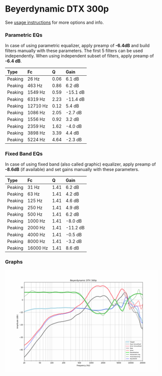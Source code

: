 # Beyerdynamic DTX 300p
See [usage instructions](https://github.com/jaakkopasanen/AutoEq#usage) for more options and info.

### Parametric EQs
In case of using parametric equalizer, apply preamp of **-6.4dB** and build filters manually
with these parameters. The first 5 filters can be used independently.
When using independent subset of filters, apply preamp of **-6.4 dB**.

| Type    | Fc       |    Q | Gain     |
|:--------|:---------|:-----|:---------|
| Peaking | 26 Hz    | 0.06 | 6.1 dB   |
| Peaking | 463 Hz   | 0.86 | 6.2 dB   |
| Peaking | 1549 Hz  | 0.59 | -15.1 dB |
| Peaking | 6319 Hz  | 2.23 | -11.4 dB |
| Peaking | 12710 Hz | 0.12 | 5.4 dB   |
| Peaking | 1086 Hz  | 2.05 | -2.7 dB  |
| Peaking | 1556 Hz  | 0.92 | 3.2 dB   |
| Peaking | 2359 Hz  | 1.62 | -4.0 dB  |
| Peaking | 3898 Hz  | 3.39 | 4.4 dB   |
| Peaking | 5224 Hz  | 4.64 | -2.3 dB  |

### Fixed Band EQs
In case of using fixed band (also called graphic) equalizer, apply preamp of **-8.6dB**
(if available) and set gains manually with these parameters.

| Type    | Fc       |    Q | Gain     |
|:--------|:---------|:-----|:---------|
| Peaking | 31 Hz    | 1.41 | 6.2 dB   |
| Peaking | 63 Hz    | 1.41 | 4.2 dB   |
| Peaking | 125 Hz   | 1.41 | 4.6 dB   |
| Peaking | 250 Hz   | 1.41 | 4.9 dB   |
| Peaking | 500 Hz   | 1.41 | 6.2 dB   |
| Peaking | 1000 Hz  | 1.41 | -8.0 dB  |
| Peaking | 2000 Hz  | 1.41 | -11.2 dB |
| Peaking | 4000 Hz  | 1.41 | -0.5 dB  |
| Peaking | 8000 Hz  | 1.41 | -3.2 dB  |
| Peaking | 16000 Hz | 1.41 | 8.6 dB   |

### Graphs
![](./Beyerdynamic%20DTX%20300p.png)
